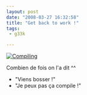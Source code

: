 ```yaml
---
layout: post
date: "2008-03-27 16:32:58"
title: "Get back to work !"
tags:
 - g33k

---
```


[![Compiling](http://static.zenithar.org/wp-content/uploads/compiling.png)](http://static.zenithar.org/wp-content/uploads/compiling.png)

Combien de fois on l'a dit ^^
- "Viens bosser !"
- "Je peux pas ça compile !"
